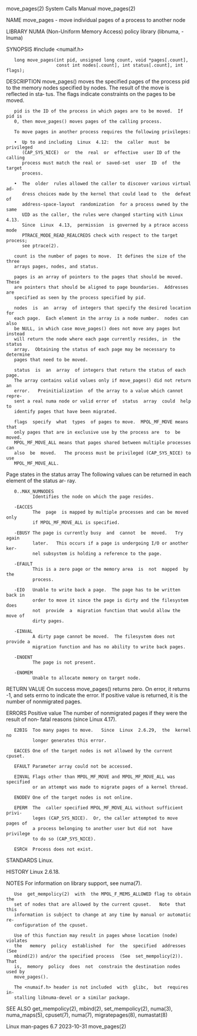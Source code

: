 move_pages(2)                 System Calls Manual                move_pages(2)

NAME
       move_pages - move individual pages of a process to another node

LIBRARY
       NUMA (Non-Uniform Memory Access) policy library (libnuma, -lnuma)

SYNOPSIS
       #include <numaif.h>

       long move_pages(int pid, unsigned long count, void *pages[.count],
                       const int nodes[.count], int status[.count], int flags);

DESCRIPTION
       move_pages() moves the specified pages of the process pid to the memory
       nodes  specified by nodes.  The result of the move is reflected in sta‐
       tus.  The flags indicate constraints on the pages to be moved.

       pid is the ID of the process in which pages are to be moved.  If pid is
       0, then move_pages() moves pages of the calling process.

       To move pages in another process requires the following privileges:

       •  Up to and including  Linux  4.12:  the  caller  must  be  privileged
          (CAP_SYS_NICE)  or  the  real  or  effective  user ID of the calling
          process must match the real or  saved-set  user  ID  of  the  target
          process.

       •  The  older  rules allowed the caller to discover various virtual ad‐
          dress choices made by the kernel that could lead to  the  defeat  of
          address-space-layout  randomization  for a process owned by the same
          UID as the caller, the rules were changed starting with Linux  4.13.
          Since  Linux  4.13,  permission  is governed by a ptrace access mode
          PTRACE_MODE_READ_REALCREDS check with respect to the target process;
          see ptrace(2).

       count is the number of pages to move.  It defines the size of the three
       arrays pages, nodes, and status.

       pages is an array of pointers to the pages that should be moved.  These
       are pointers that should be aligned to page boundaries.  Addresses  are
       specified as seen by the process specified by pid.

       nodes  is  an  array  of integers that specify the desired location for
       each page.  Each element in the array is a node number.  nodes can also
       be NULL, in which case move_pages() does not move any pages but instead
       will return the node where each page currently resides, in  the  status
       array.  Obtaining the status of each page may be necessary to determine
       pages that need to be moved.

       status  is  an  array  of integers that return the status of each page.
       The array contains valid values only if move_pages() did not return  an
       error.   Preinitialization  of the array to a value which cannot repre‐
       sent a real numa node or valid error of  status  array  could  help  to
       identify pages that have been migrated.

       flags  specify  what  types  of pages to move.  MPOL_MF_MOVE means that
       only pages that are in exclusive use by the process are  to  be  moved.
       MPOL_MF_MOVE_ALL means that pages shared between multiple processes can
       also  be  moved.   The process must be privileged (CAP_SYS_NICE) to use
       MPOL_MF_MOVE_ALL.

   Page states in the status array
       The following values can be returned in each element of the status  ar‐
       ray.

       0..MAX_NUMNODES
              Identifies the node on which the page resides.

       -EACCES
              The  page  is mapped by multiple processes and can be moved only
              if MPOL_MF_MOVE_ALL is specified.

       -EBUSY The page is currently busy  and  cannot  be  moved.   Try  again
              later.   This occurs if a page is undergoing I/O or another ker‐
              nel subsystem is holding a reference to the page.

       -EFAULT
              This is a zero page or the memory area  is  not  mapped  by  the
              process.

       -EIO   Unable to write back a page.  The page has to be written back in
              order to move it since the page is dirty and the filesystem does
              not  provide  a  migration function that would allow the move of
              dirty pages.

       -EINVAL
              A dirty page cannot be moved.  The filesystem does not provide a
              migration function and has no ability to write back pages.

       -ENOENT
              The page is not present.

       -ENOMEM
              Unable to allocate memory on target node.

RETURN VALUE
       On success move_pages() returns zero.  On error,  it  returns  -1,  and
       sets errno to indicate the error.  If positive value is returned, it is
       the number of nonmigrated pages.

ERRORS
       Positive value
              The  number of nonmigrated pages if they were the result of non‐
              fatal reasons (since Linux 4.17).

       E2BIG  Too many pages to move.   Since  Linux  2.6.29,  the  kernel  no
              longer generates this error.

       EACCES One of the target nodes is not allowed by the current cpuset.

       EFAULT Parameter array could not be accessed.

       EINVAL Flags other than MPOL_MF_MOVE and MPOL_MF_MOVE_ALL was specified
              or an attempt was made to migrate pages of a kernel thread.

       ENODEV One of the target nodes is not online.

       EPERM  The  caller specified MPOL_MF_MOVE_ALL without sufficient privi‐
              leges (CAP_SYS_NICE).  Or, the caller attempted to move pages of
              a process belonging to another user but did not  have  privilege
              to do so (CAP_SYS_NICE).

       ESRCH  Process does not exist.

STANDARDS
       Linux.

HISTORY
       Linux 2.6.18.

NOTES
       For information on library support, see numa(7).

       Use  get_mempolicy(2)  with  the MPOL_F_MEMS_ALLOWED flag to obtain the
       set of nodes that are allowed by the current cpuset.   Note  that  this
       information is subject to change at any time by manual or automatic re‐
       configuration of the cpuset.

       Use of this function may result in pages whose location (node) violates
       the   memory  policy  established  for  the  specified  addresses  (See
       mbind(2)) and/or the specified process  (See  set_mempolicy(2)).   That
       is,  memory  policy  does  not  constrain the destination nodes used by
       move_pages().

       The <numaif.h> header is not included  with  glibc,  but  requires  in‐
       stalling libnuma-devel or a similar package.

SEE ALSO
       get_mempolicy(2),  mbind(2),  set_mempolicy(2),  numa(3), numa_maps(5),
       cpuset(7), numa(7), migratepages(8), numastat(8)

Linux man-pages 6.7               2023-10-31                     move_pages(2)
